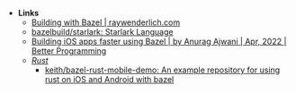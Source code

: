 - **Links** 
	- [Building with Bazel | raywenderlich.com](https://www.raywenderlich.com/31558158-building-with-bazel)
	- [bazelbuild/starlark: Starlark Language](https://github.com/bazelbuild/starlark)
	- [Building iOS apps faster using Bazel | by Anurag Ajwani | Apr, 2022 | Better Programming](https://betterprogramming.pub/building-ios-apps-faster-using-bazel-b960f6788fab)
	- *[Rust](Rust.md)*
		- [keith/bazel-rust-mobile-demo: An example repository for using rust on iOS and Android with bazel](https://github.com/keith/bazel-rust-mobile-demo)

